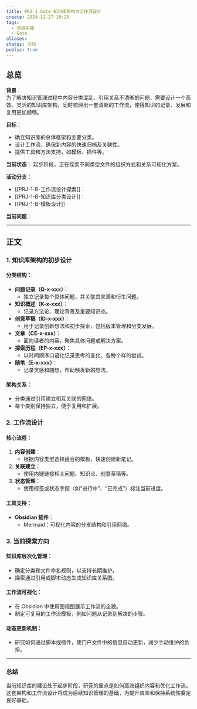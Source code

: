 ```yaml
---
title: PRJ-1-Gate-知识库架构与工作流设计
create: 2024-11-27 10:20
tags:
  - 项目实践
  - Gate
aliases: 
status: 活动
public: true
---
```

## 总览

**背景**：  
为了解决知识管理过程中内容分类混乱、引用关系不清晰的问题，需要设计一个高效、灵活的知识库架构，同时梳理出一套清晰的工作流，使得知识的记录、发展和复用更加顺畅。

**目标**：
- 确立知识库的总体框架和主要分类。
- 设计工作流，确保新内容的快速归档及关联性。
- 提供工具和方法支持，如模板、插件等。

**当前状态**： 起步阶段，正在探索不同类型文件的组织方式和关系可视化方案。

**活动分支**：
- [[PRJ-1-B-工作流设计探索]]：
- [[PRJ-1-B-知识库分类设计]]：
- [[PRJ-1-B-模板设计]]





**当前问题**：



---

## 正文

### 1. 知识库架构的初步设计

#### **分类结构**：

- **问题记录（Q-x-xxx）**：
    - 独立记录每个具体问题，并关联其来源和衍生问题。
- **知识概述（K-x-xxx）**：
    - 记录方法论、理论背景及重要知识点。
- **创意草稿（ID-x-xxx）**：
    - 用于记录创新想法和初步探索，包括版本管理和分支发展。
- **文章（CE-x-xxx）**：
    - 面向读者的内容，聚焦具体问题或解决方案。
- **探索历程（EP-x-xxx）**：
	- 以时间顺序口语化记录思考的变化、各种个样的尝试。
- **随笔（E-x-xxx）**：
    - 记录灵感和随想，帮助触发新的想法。

#### **架构关系**：

- 分类通过引用建立相互关联的网络。
- 每个类别保持独立，便于复用和扩展。

### 2. 工作流设计

#### **核心流程**：

1. **内容创建**：
    - 根据内容类型选择适合的模板，快速创建新笔记。
2. **关联建立**：
    - 使用内链链接相关问题、知识点、创意草稿等。
3. **状态管理**：
    - 使用标签或状态字段（如“进行中”、“已完成”）标注当前进度。

#### **工具支持**：

- **Obsidian 插件**：
    - Mermaid：可视化内容的分支结构和引用网络。

### 3. 当前探索方向

#### **知识库层次化管理**：

- 确定分类和文件命名规则，以支持长期维护。
- 探索通过引用或脚本动态生成知识库关系图。

#### **工作流可视化**：

- 在 Obsidian 中使用图视图展示工作流的全貌。
- 制定可复用的工作流模板，例如问题从记录到解决的步骤。

#### **动态更新机制**：

- 研究如何通过脚本或插件，使门户文件中的信息自动更新，减少手动维护的负担。

---

### 总结

当前知识库的建设处于起步阶段，研究的重点是如何高效组织内容和优化工作流。这套架构和工作流设计将成为后续知识管理的基础，为提升效率和保持系统性奠定良好基础。